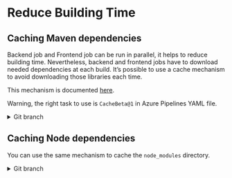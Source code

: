 # Reduce Building Time

## Caching Maven dependencies

Backend job and Frontend job can be run in parallel, it helps to reduce building time. 
Nevertheless, backend and frontend jobs have to download needed dependencies at each build. It’s possible to use a cache mechanism to avoid downloading those libraries each time.

This mechanism is documented [here](https://docs.microsoft.com/en-us/azure/devops/pipelines/release/caching?view=azure-devops).

Warning, the right task to use is `CacheBeta@1` in Azure Pipelines YAML file.

<details>
<summary>Git branch</summary>

`caching-maven-dependencies`

</details>


## Caching Node dependencies

You can use the same mechanism to cache the `node_modules` directory.

<details>
<summary>Git branch</summary>

`caching-node-dependencies`

</details>